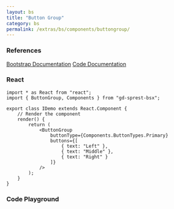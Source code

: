 ```yaml
---
layout: bs
title: "Button Group"
category: bs
permalink: /extras/bs/components/buttongroup/
---
```


### References

<div class="bs">
    <div class="list-group">
        <a class="list-group-item list-group-item-action" href="https://getbootstrap.com/docs/4.4/components/button-group">Bootstrap Documentation</a>
        <a class="list-group-item list-group-item-action" href="/docs/sprest-bs/modules/_components_buttongroup_d_.html">Code Documentation</a>
    </div>
</div>

### React

```tsx
import * as React from "react";
import { ButtonGroup, Components } from "gd-sprest-bsx";

export class IDemo extends React.Component {
    // Render the component
    render() {
        return (
            <ButtonGroup
                buttonType={Components.ButtonTypes.Primary}
                buttons={[
                    { text: "Left" },
                    { text: "Middle" },
                    { text: "Right" }
                ]}
            />
        );
    }
}
```

### Code Playground

<div id="playground" class="bs"></div>
<script type="text/javascript">
    // Wait for the page to load
    window.addEventListener("load", function() {
        // Create the code editor
        var editor = CodeEditor(document.getElementById("playground"), true, [
            '// Create the button group',
            'Components.ButtonGroup({',
            '\tel: app,',
            '\tbuttonType: Components.ButtonTypes.Primary,',
            '\tbuttons: [',
            '\t\t{ text: "Left" },',
            '\t\t{ text: "Middle" },',
            '\t\t{ text: "Right" }',
            '\t]',
            '});'
        ].join('\n'));
    });
</script>